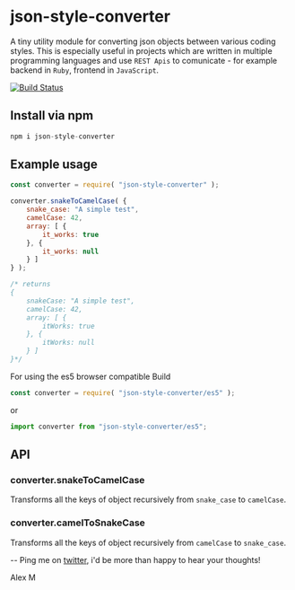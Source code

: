 # json-style-converter
A tiny utility module for converting json objects between various coding styles. This is especially useful in projects which are written in multiple programming languages and use `REST Apis` to comunicate - for example backend in `Ruby`, frontend in `JavaScript`.

[![Build Status](https://travis-ci.org/alexnm/json-style-converter.svg?branch=master)](https://travis-ci.org/alexnm/json-style-converter)

## Install via npm
```javascript
npm i json-style-converter
```

## Example usage
```javascript
const converter = require( "json-style-converter" );

converter.snakeToCamelCase( {
    snake_case: "A simple test",
    camelCase: 42,
    array: [ {
        it_works: true
    }, {
        it_works: null
    } ]
} );

/* returns
{
    snakeCase: "A simple test",
    camelCase: 42,
    array: [ {
        itWorks: true
    }, {
        itWorks: null
    } ]
}*/
```

For using the es5 browser compatible Build
```javascript
const converter = require( "json-style-converter/es5" );
```
or
```javascript
import converter from "json-style-converter/es5";
```

## API
### converter.snakeToCamelCase
Transforms all the keys of object recursively from `snake_case` to `camelCase`.

### converter.camelToSnakeCase
Transforms all the keys of object recursively from `camelCase` to `snake_case`.

--
Ping me on [twitter](https://twitter.com/alexnmoldovan), i'd be more than happy to hear your thoughts!

Alex M
